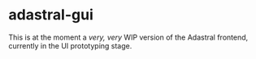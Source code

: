 # adastral-gui

This is at the moment a *very, very* WIP version of the Adastral frontend, currently in the UI prototyping stage. 

